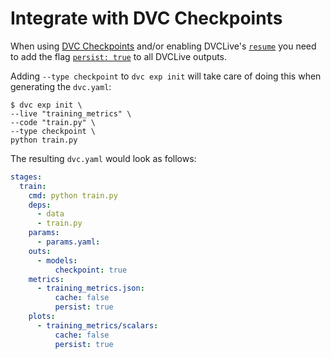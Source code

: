 # Integrate with DVC Checkpoints

When using [DVC Checkpoints](/doc/user-guide/experiment-management/checkpoints)
and/or enabling DVCLive's [`resume`](/doc/dvclive/api-reference/live#parameters)
you need to add the flag
[`persist: true`](/doc/user-guide/project-structure/pipelines-files#output-subfields)
to all DVCLive outputs.

Adding `--type checkpoint` to `dvc exp init` will take care of doing this when
generating the `dvc.yaml`:

```dvc
$ dvc exp init \
--live "training_metrics" \
--code "train.py" \
--type checkpoint \
python train.py
```

The resulting `dvc.yaml` would look as follows:

```yaml
stages:
  train:
    cmd: python train.py
    deps:
      - data
      - train.py
    params:
      - params.yaml:
    outs:
      - models:
          checkpoint: true
    metrics:
      - training_metrics.json:
          cache: false
          persist: true
    plots:
      - training_metrics/scalars:
          cache: false
          persist: true
```
